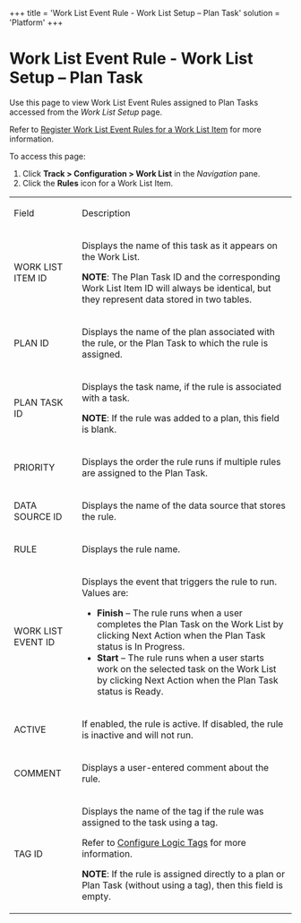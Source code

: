 +++
title = 'Work List Event Rule - Work List Setup – Plan Task'
solution = 'Platform'
+++

# Work List Event Rule - Work List Setup – Plan Task

<div class="use">

Use this page to view Work List Event Rules
<span class="MsoHyperlink">assigned to Plan Tasks accessed from the
*Work List Setup* page.</span>

</div>

Refer to [Register Work List Event Rules for a Work List
Item](../Use_Cases/Register_WorkList_Event_Rules_WorkList_Item.htm) for
more information.

To access this page:

1.  Click <span style="font-weight: bold;">Track \> Configuration \>
    Work List</span> in the
    <span style="font-style: italic;">Navigation</span> pane.
2.  Click the <span style="font-weight: bold;">Rules</span> icon for a
    Work List Item.

<table>
<tbody>
<tr class="odd">
<td><p>Field</p></td>
<td><p>Description</p></td>
</tr>
<tr class="even">
<td><p>WORK LIST ITEM ID</p></td>
<td><p>Displays the name of this task as it appears on the Work List.</p>
<p><strong>NOTE</strong>: The Plan Task ID and the corresponding Work List Item ID will always be identical, but they represent data stored in two tables.</p></td>
</tr>
<tr class="odd">
<td><p>PLAN ID</p></td>
<td><p>Displays the name of the plan associated with the rule, or the Plan Task to which the rule is assigned.</p></td>
</tr>
<tr class="even">
<td><p>PLAN TASK ID</p></td>
<td><p>Displays the task name, if the rule is associated with a task.</p>
<p><strong>NOTE</strong>: If the rule was added to a plan, this field is blank.</p></td>
</tr>
<tr class="odd">
<td><p>PRIORITY</p></td>
<td><p>Displays the order the rule runs if multiple rules are assigned to the Plan Task.</p></td>
</tr>
<tr class="even">
<td><p>DATA SOURCE ID</p></td>
<td><p>Displays the name of the data source that stores the rule.</p></td>
</tr>
<tr class="odd">
<td><p>RULE</p></td>
<td><p>Displays the rule name.</p></td>
</tr>
<tr class="even">
<td><p>WORK LIST EVENT ID</p></td>
<td><p>Displays the event that triggers the rule to run. Values are:</p>
<ul>
<li><strong>Finish</strong> – The rule runs when a user completes the Plan Task on the Work List by clicking Next Action when the Plan Task status is In Progress.</li>
<li><strong>Start</strong> – The rule runs when a user starts work on the selected task on the Work List by clicking Next Action when the Plan Task status is Ready.</li>
</ul></td>
</tr>
<tr class="odd">
<td><p>ACTIVE</p></td>
<td><p>If enabled, the rule is active. If disabled, the rule is inactive and will not run.</p></td>
</tr>
<tr class="even">
<td><p>COMMENT</p></td>
<td><p>Displays a user-entered comment about the rule.</p></td>
</tr>
<tr class="odd">
<td><p>TAG ID</p></td>
<td><p>Displays the name of the tag if the rule was assigned to the task using a tag.</p>
<p>Refer to <a href="../Use_Cases/Configure_Logic_Tags.htm">Configure Logic Tags</a> for more information.</p>
<p><strong>NOTE</strong>: If the rule is assigned directly to a plan or Plan Task (without using a tag), then this field is empty.</p></td>
</tr>
</tbody>
</table>
